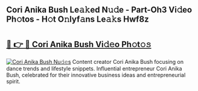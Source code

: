 ## Cori Anika Bush Le𝚊𝚔ed N𝚞𝚍e - Part-Oh3 Vi𝚍eo Ph𝚘tos - H𝚘t O𝚗lyf𝚊ns Le𝚊𝚔s Hwf8z

# <h2><a href="http://hf5b7nz.feru.top/?c=Cori+Anika+Bush">🔗 👉 🔴 Cori Anika Bush Vi𝚍𝚎o Ph𝚘t𝚘𝚜</a></h2>

[![Cori Anika Bush Nu𝚍𝚎s](https://i.imgur.com/0TWrTi3.gif)](http://hf5b7nz.feru.top/?c=Cori+Anika+Bush)
Content creator Cori Anika Bush focusing on dance trends and lifestyle snippets. Influential entrepreneur Cori Anika Bush, celebrated for their innovative business ideas and entrepreneurial spirit. 
